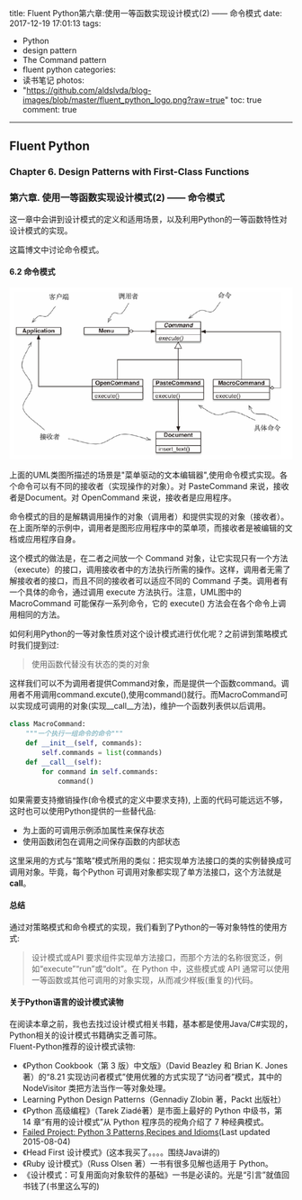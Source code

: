 title: Fluent Python第六章:使用一等函数实现设计模式(2) —— 命令模式
date: 2017-12-19 17:01:13
tags:
- Python
- design pattern
- The Command pattern
- fluent python
categories:
- 读书笔记
photos:	 
- "https://github.com/aldslvda/blog-images/blob/master/fluent_python_logo.png?raw=true"
toc: true
comment: true
---

## Fluent Python ##
### Chapter 6. Design Patterns with First-Class Functions ###
### 第六章. 使用一等函数实现设计模式(2) —— 命令模式
这一章中会讲到设计模式的定义和适用场景，以及利用Python的一等函数特性对设计模式的实现。

这篇博文中讨论命令模式。

#### 6.2 命令模式
![命令模式的UML类图](https://github.com/aldslvda/blog-images/blob/master/fluent-python-6.2.png?raw=true)

上面的UML类图所描述的场景是"菜单驱动的文本编辑器",使用命令模式实现。各个命令可以有不同的接收者（实现操作的对象）。对 PasteCommand 来说，接收者是Document。对 OpenCommand 来说，接收者是应用程序。

命令模式的目的是解耦调用操作的对象（调用者）和提供实现的对象（接收者）。在上面所举的示例中，调用者是图形应用程序中的菜单项，而接收者是被编辑的文档或应用程序自身。

这个模式的做法是，在二者之间放一个 Command 对象，让它实现只有一个方法（execute）的接口，调用接收者中的方法执行所需的操作。这样，调用者无需了解接收者的接口，而且不同的接收者可以适应不同的 Command 子类。调用者有一个具体的命令，通过调用 execute 方法执行。注意，UML图中的 MacroCommand 可能保存一系列命令，它的 execute() 方法会在各个命令上调用相同的方法。

如何利用Python的一等对象性质对这个设计模式进行优化呢？之前讲到策略模式时我们提到过:

>  使用函数代替没有状态的类的对象

这样我们可以不为调用者提供Command对象，而是提供一个函数command。调用者不用调用command.excute(),使用command()就行。而MacroCommand可以实现成可调用的对象(实现\_\_call\_\_方法)，维护一个函数列表供以后调用。

```python   
class MacroCommand:
    """一个执行一组命令的命令"""
    def __init__(self, commands):
        self.commands = list(commands)
    def __call__(self):
        for command in self.commands:
            command()
```   

如果需要支持撤销操作(命令模式的定义中要求支持), 上面的代码可能远远不够，这时也可以使用Python提供的一些替代品:   

- 为上面的可调用示例添加属性来保存状态
- 使用函数闭包在调用之间保存函数的内部状态

这里采用的方式与“策略”模式所用的类似：把实现单方法接口的类的实例替换成可调用对象。毕竟，每个Python 可调用对象都实现了单方法接口，这个方法就是 __call__。

#### 总结

通过对策略模式和命令模式的实现，我们看到了Python的一等对象特性的使用方式:

>  设计模式或API 要求组件实现单方法接口，而那个方法的名称很宽泛，例如“execute”“run”或“doIt”。在 Python 中，这些模式或 API 通常可以使用一等函数或其他可调用的对象实现，从而减少样板(重复的)代码。

#### 关于Python语言的设计模式读物
在阅读本章之前，我也去找过设计模式相关书籍，基本都是使用Java/C#实现的，Python相关的设计模式书籍确实乏善可陈。   
Fluent-Python推荐的设计模式读物:    

- 《Python Cookbook（第 3 版）中文版》（David Beazley 和 Brian K. Jones 著）的“8.21 实现访问者模式”使用优雅的方式实现了“访问者”模式，其中的 NodeVisitor 类把方法当作一等对象处理。
- Learning Python Design Patterns（Gennadiy Zlobin 著，Packt 出版社）
- 《Python 高级编程》（Tarek Ziadé著）是市面上最好的 Python 中级书，第 14 章“有用的设计模式”从 Python 程序员的视角介绍了 7 种经典模式。
- [Failed Project: Python 3 Patterns,Recipes and Idioms](http://www.mindviewinc.com/Books/Python3Patterns/Index.php)(Last updated  2015-08-04)
- 《Head First 设计模式》(这本我买了。。。。围绕Java讲的)
- 《Ruby 设计模式》（Russ Olsen 著）一书有很多见解也适用于 Python。
- 《设计模式：可复用面向对象软件的基础》一书是必读的。光是“引言”就值回书钱了(书里这么写的)
